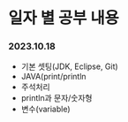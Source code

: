 # 일자 별 공부 내용

### 2023.10.18
   - 기본 셋팅(JDK, Eclipse, Git)
   -  JAVA(print/println
   -  주석처리
   -  println과 문자/숫자형
   -  변수(variable)
